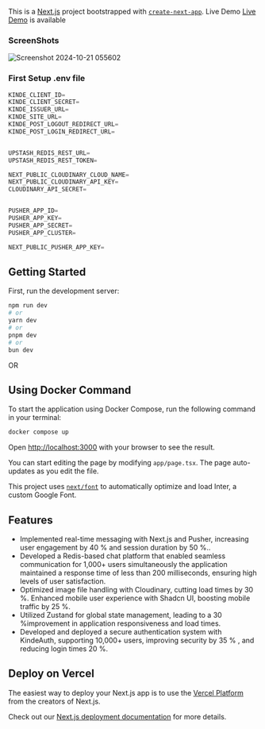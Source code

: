 
This is a [Next.js](https://nextjs.org/) project bootstrapped with [`create-next-app`](https://github.com/vercel/next.js/tree/canary/packages/create-next-app).
Live Demo [Live Demo](https://chat-verse-using-redis.vercel.app/auth) is available

### ScreenShots
 
![Screenshot 2024-10-21 055602](https://github.com/user-attachments/assets/8e46da51-e73e-4953-866b-3d2de113f532)

### First Setup .env file
```js
KINDE_CLIENT_ID=
KINDE_CLIENT_SECRET=
KINDE_ISSUER_URL=
KINDE_SITE_URL=
KINDE_POST_LOGOUT_REDIRECT_URL=
KINDE_POST_LOGIN_REDIRECT_URL=


UPSTASH_REDIS_REST_URL=
UPSTASH_REDIS_REST_TOKEN=

NEXT_PUBLIC_CLOUDINARY_CLOUD_NAME=
NEXT_PUBLIC_CLOUDINARY_API_KEY=
CLOUDINARY_API_SECRET=


PUSHER_APP_ID=
PUSHER_APP_KEY=
PUSHER_APP_SECRET=
PUSHER_APP_CLUSTER=

NEXT_PUBLIC_PUSHER_APP_KEY=
```
## Getting Started

First, run the development server:

```bash
npm run dev
# or
yarn dev
# or
pnpm dev
# or
bun dev
```
OR
## Using Docker Command 
To start the application using Docker Compose, run the following command in your terminal:
```bash
docker compose up

```



Open [http://localhost:3000](http://localhost:3000) with your browser to see the result.

You can start editing the page by modifying `app/page.tsx`. The page auto-updates as you edit the file.

This project uses [`next/font`](https://nextjs.org/docs/basic-features/font-optimization) to automatically optimize and load Inter, a custom Google Font.

## Features
 - Implemented real-time messaging with Next.js and Pusher, increasing user engagement by 40 % and session duration
by 50 %..
- Developed a Redis-based chat platform that enabled seamless communication for 1,000+ users simultaneously the
application maintained a response time of less than 200 milliseconds, ensuring high levels of user satisfaction.
- Optimized image file handling with Cloudinary, cutting load times by 30 %. Enhanced mobile user experience with
Shadcn UI, boosting mobile traffic by 25 %.
- Utilized Zustand for global state management, leading to a 30 %improvement in application responsiveness and load
times.
- Developed and deployed a secure authentication system with KindeAuth, supporting 10,000+ users, improving security
by 35 % , and reducing login times 20 %.



## Deploy on Vercel

The easiest way to deploy your Next.js app is to use the [Vercel Platform](https://vercel.com/new?utm_medium=default-template&filter=next.js&utm_source=create-next-app&utm_campaign=create-next-app-readme) from the creators of Next.js.

Check out our [Next.js deployment documentation](https://nextjs.org/docs/deployment) for more details.


